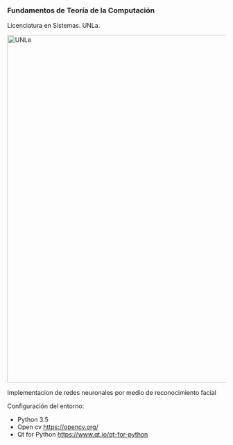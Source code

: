 ### Fundamentos de Teoría de la Computación 

Licenciatura en Sistemas. UNLa.

<p align="left">
  <img src="https://raw.githubusercontent.com/maximilianoPizarro/reconocimiento-facial/master/demo.gif" width="800" title="UNLa">
</p>  

Implementacion de redes neuronales por medio de reconocimiento facial 

Configuración del entorno:
* Python 3.5 
* Open cv https://opencv.org/
* Qt for Python https://www.qt.io/qt-for-python




